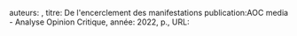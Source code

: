 auteurs: , 
titre: De l'encerclement des manifestations
publication:AOC media - Analyse Opinion Critique, 
année: 2022, 
p.,
URL: 

